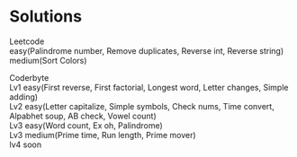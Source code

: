 # Solutions  
Leetcode  
easy(Palindrome number, Remove duplicates, Reverse int, Reverse string)  
medium(Sort Colors)

Coderbyte  
Lv1 easy(First reverse, First factorial, Longest word, Letter changes, Simple adding)  
Lv2 easy(Letter capitalize, Simple symbols, Check nums, Time convert, Alpabhet soup, AB check, Vowel count)  
Lv3 easy(Word count, Ex oh, Palindrome)  
Lv3 medium(Prime time, Run length, Prime mover)  
lv4 soon
